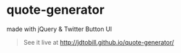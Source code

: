 # quote-generator
made with jQuery &amp; Twitter Button UI
> See it live at http://jdtobill.github.io/quote-generator/
